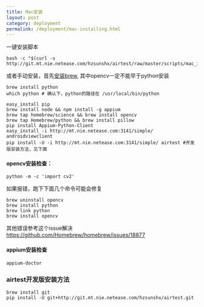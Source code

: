 ```yaml
--- 
title: Mac安装
layout: post
category: deployment
permalink: /deployment/mac-installing.html
---
```


一键安装脚本

    bash -c "$(curl -s http://git.mt.nie.netease.com/hzsunshx/airtest/raw/master/scripts/mac_install.sh)"

或者手动安装，首先[安装brew](http://brew.sh/), 其中opencv一定不能早于python安装

    brew install python
    which python # 确认下，python的路径在 /usr/local/bin/python

    easy_install pip
    brew install node && npm install -g appium
    brew tap homebrew/science && brew install opencv
    brew tap Homebrew/python && brew install pillow
    pip install Appium-Python-Client
    easy_install -i http://mt.nie.netease.com:3141/simple/ androidviewclient
    pip install -U -i http://mt.nie.netease.com:3141/simple/ airtest #开发版安装方法，见下面

#### opencv安装检查：

    python -m -c 'import cv2'

如果报错，跑下下面几个命令可能会修复

    brew uninstall opencv
    brew install python
    brew link python
    brew install opencv

其他错误参考这个issue解决 <https://github.com/Homebrew/homebrew/issues/18877>

#### appium安装检查
    appium-doctor

### airtest开发版安装方法
    brew install git
    pip install -U git+http://git.mt.nie.netease.com/hzsunshx/airtest.git